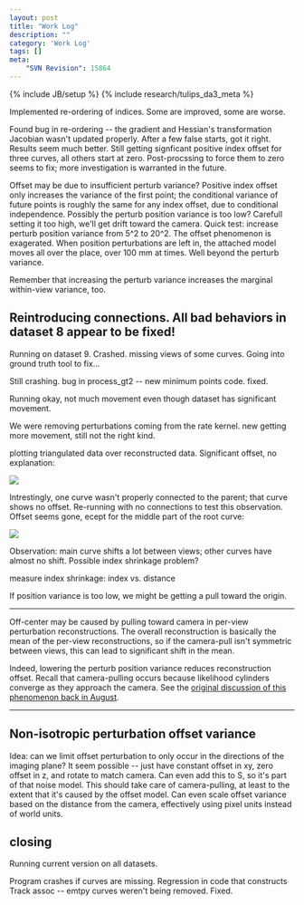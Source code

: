 ```yaml
---
layout: post
title: "Work Log"
description: ""
category: 'Work Log'
tags: []
meta: 
    "SVN Revision": 15864
---
```

{% include JB/setup %}
{% include research/tulips_da3_meta %}


Implemented re-ordering of indices.  Some are improved, some are worse.

Found bug in re-ordering -- the gradient and Hessian's transformation Jacobian wasn't updated properly.  After a few false starts, got it right.  Results seem much better.  Still getting signficant positive index offset for three curves, all others start at zero.  Post-procssing to force them to zero seems to fix; more investigation is warranted in the future.

Offset may be due to insufficient perturb variance?  Positive index offset only increases the variance of the first point; the conditional variance of future points is roughly the same for any index offset, due to conditional independence.  Possibly the perturb position variance is too low?  Carefull setting it too high, we'll get drift toward the camera.  Quick test: increase perturb position variance from 5^2 to 20^2.  The offset phenomenon is exagerated.  When position perturbations are left in, the attached model moves all over the place, over 100 mm at times. Well beyond the perturb variance.

Remember that increasing the perturb variance increases the marginal within-view variance, too.


Reintroducing connections.  All bad behaviors in dataset 8 appear to be fixed!
------------

Running on dataset 9.  Crashed.  missing views of some curves.  Going into ground truth tool to fix...

Still crashing.  bug in process_gt2 -- new minimum points code. fixed.

Running okay, not much movement even though dataset has significant movement.  

We were removing perturbations coming from the rate kernel.  new getting more movement, still not the right kind.  

plotting triangulated data over reconstructed data.  Significant offset, no explanation:

![]({{site.baseurl}}/img/2013-12-04-ds9_reconst_and_triangulation.png)

Intrestingly, one curve wasn't properly connected to the parent; that curve shows no offset.  Re-running with no connections to test this observation.  Offset seems gone, ecept for the middle part of the root curve:

![]({{site.baseurl}}/img/2013-12-04-ds9_reconst_and_riangulation_no_connection.png)

Observation: main curve shifts a lot between views; other curves have almost no shift. Possible index shrinkage problem?

measure index shrinkage: index vs. distance

If position variance is too low, we might be getting a pull toward the origin.

---

Off-center may be caused by pulling toward camera in per-view perturbation reconstructions.  The overall reconstruction is basically the mean of the per-view reconstructions, so if the camera-pull isn't symmetric between views, this can lead to significant shift in the mean.  

Indeed, lowering the perturb position variance reduces reconstruction offset.  Recall that camera-pulling occurs because likelihood cylinders converge as they approach the camera.  See the [original discussion of this phenomenon back in August]({{site.baseurl}}/2013/08/06/work-log/).

---

Non-isotropic perturbation offset variance
-------------------------------------------

Idea: can we limit offset perturbation to only occur in the directions of the imaging plane?  It seem possible -- just have constant offset in xy, zero offset in z, and rotate to match camera.  Can even add this to S, so it's part of that noise model.  This should take care of camera-pulling, at least to the extent that it's caused by the offset model.  Can even scale offset variance based on the distance from the camera, effectively using pixel units instead of world units.

closing
-------

Running current version on all datasets.

Program crashes if curves are missing.  Regression in code that constructs Track assoc -- emtpy curves weren't being removed. Fixed.
